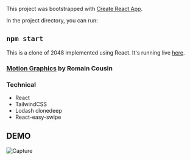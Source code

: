 
This project was bootstrapped with [Create React App](https://github.com/facebook/create-react-app).

In the project directory, you can run:

## `npm start`

This is a clone of 2048 implemented using React. It's running live [here](https://play2048.co/).
### [Motion Graphics](https://www.behance.net/gallery/16173271/2048-Animated-Edition) by Romain Cousin

### Technical
* React
* TailwindCSS
* Lodash clonedeep
* React-easy-swipe

## DEMO

![Capture](https://user-images.githubusercontent.com/72726598/176997795-94a4987e-e308-44fb-9b0f-25110a215e97.PNG)
